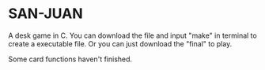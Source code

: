 # SAN-JUAN
A desk game in C. 
You can download the file and input "make" in terminal to create a executable file.
Or you can just download the "final" to play.

Some card functions haven't finished.
